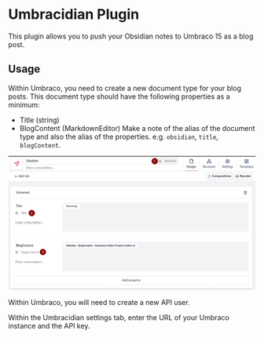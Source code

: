 # Umbracidian Plugin

This plugin allows you to push your Obsidian notes to Umbraco 15 as a blog post. 


## Usage

Within Umbraco, you need to create a new document type for your blog posts. This document type should have the following properties as a minimum:
   - Title (string)
   - BlogContent (MarkdownEditor)
Make a note of the alias of the document type and also the alias of the properties. e.g. `obsidian`, `title`, `blogContent`. 

<img src="./assets/doctype.png" alt="Document Type"></img>
	
Within Umbraco, you will need to create a new API user. 



Within the Umbracidian settings tab, enter the URL of your Umbraco instance and the API key.
